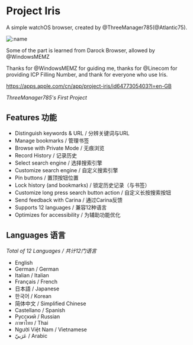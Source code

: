 # Project Iris
A simple watchOS browser, created by @ThreeManager785(@Atlantic75).

![:name](https://count.getloli.com/get/@Garden785-Iris?theme=rule34)

Some of the part is learned from Darock Browser, allowed by @WindowsMEMZ 

Thanks for @WindowsMEMZ for guiding me, thanks for @Linecom for providing ICP Filling Number, and thank for everyone who use Iris.

https://apps.apple.com/cn/app/project-iris/id6477305403?l=en-GB

*ThreeManager785's First Project*

## Features 功能
- Distinguish keywords & URL / 分辨关键词与URL
- Manage bookmarks / 管理书签
- Browse with Private Mode / 无痕浏览
- Record History / 记录历史
- Select search engine / 选择搜索引擎
- Customize search engine / 自定义搜索引擎
- Pin buttons / 置顶按钮位置
- Lock history (and bookmarks) / 锁定历史记录（与书签）
- Customize long press search button action / 自定义长按搜索按钮
- Send feedback with Carina / 通过Carina反馈
- Supports 12 languages / 兼容12种语言
- Optimizes for accessibility / 为辅助功能优化

## Languages 语言
*Total of 12 Languages / 共计12门语言*
- English
- German / German
- Italian / Italian
- Français / French
- 日本語 / Japanese
- 한국어 / Korean
- 简体中文 / Simplified Chinese
- Castellano / Spanish
- Русский / Russian
- ภาษาไทย / Thai
- Người Việt Nam / Vietnamese
- عَرَبيّ / Arabic

  
